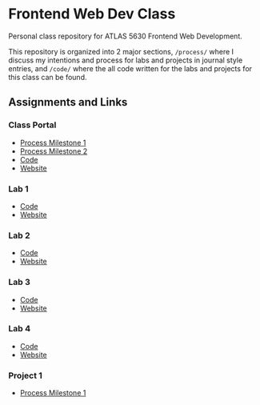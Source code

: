 # Frontend Web Dev Class

Personal class repository for ATLAS 5630 Frontend Web Development.

This repository is organized into 2 major sections, `/process/` where I discuss my intentions and process for labs and projects in journal style entries, and `/code/` where the all code written for the labs and projects for this class can be found.

## Assignments and Links
### Class Portal
- [Process Milestone 1](/process/class-portal/README.md#milestone-1)
- [Process Milestone 2](/process/class-portal/README.md#milestone-2)
- [Code](/code/class-portal/)
- [Website](https://creative.colorado.edu/~pero7021/fwd/)
### Lab 1
- [Code](/code/lab-1/)
- [Website](https://creative.colorado.edu/~pero7021/fwd/labs/lab1/)
### Lab 2
- [Code](/code/lab-2/)
- [Website](https://creative.colorado.edu/~pero7021/fwd/labs/lab2/)
### Lab 3
- [Code](/code/lab-3/)
- [Website](https://creative.colorado.edu/~pero7021/fwd/labs/lab3/)
### Lab 4
- [Code](/code/lab-4/)
- [Website](https://creative.colorado.edu/~pero7021/fwd/labs/lab4/)
### Project 1
- [Process Milestone 1](/process/project-1/README.md#milestone-1)
